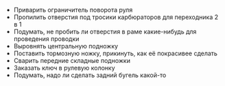 - Приварить ограничитель поворота руля
- Пропилить отверстия под тросики карбюраторов для переходника 2 в 1
- Подумать, не пробить ли отверстия в раме какие-нибудь для проведения проводки
- Выровнять центральную подножку
- Поставить тормозную ножку, прикинуть, как её покрасивее сделать
- Сварить передние складные подножки
- Заказать ключ в рулевую колонку
- Подумать, надо ли сделать задний бугель какой-то